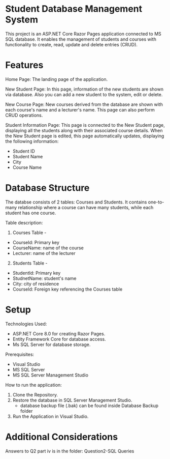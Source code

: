 # Student Database Management System
This project is an ASP.NET Core Razor Pages application connected to MS SQL database. It enables the management of students and courses with functionality to create, read, update and delete entries (CRUD).

# Features
Home Page:
The landing page of the application.

New Student Page:
In this page, information of the new students are shown via database. Also you can add a new student to the system, edit or delete. 

New Course Page:
New courses derived from the database are shown with each course's name and a lecturer's name. This page can also perform CRUD operations.

Student Information Page:
This page is connected to the New Student page, displaying all the students along with their associated course details. When the New Student page is edited, this page automatically updates, displaying the following information: 
- Student ID
- Student Name
- City
- Course Name

# Database Structure
The databse consists of 2 tables: Courses and Students. It contains one-to-many relationship where a course can have many students, while each student has one course.

Table description:
1. Courses Table -
- CourseId: Primary key
- CourseName: name of the course
- Lecturer: name of the lecturer
  
2. Students Table -
- StudentId: Primary key
- StudnetName: student's name
- City: city of residence
- CourseId: Foreign key referencing the Courses table
  
# Setup
Technologies Used:
- ASP.NET Core 8.0 for creating Razor Pages.
- Entity Framework Core for database access.
- Ms SQL Server for database storage.

Prerequisites:
- Visual Studio
- MS SQL Server
- MS SQL Server Management Studio

How to run the application:
1. Clone the Repository. 
2. Restore the database in SQL Server Management Studio.
   - database backup file (.bak) can be found inside Database Backup folder
3. Run the Application in Visual Studio.

# Additional Considerations
Answers to Q2 part iv is in the folder: Question2-SQL Queries

